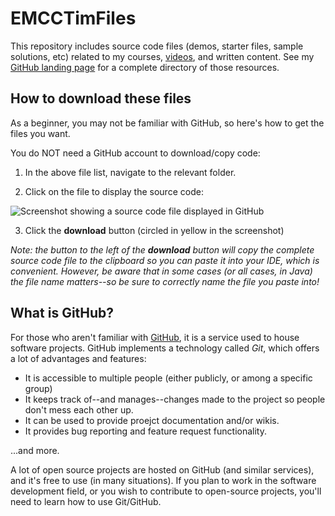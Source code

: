 # EMCCTimFiles
This repository includes source code files (demos, starter files, sample solutions, etc) related to my courses, [videos](https://www.youtube.com/@ProfTimEMCC), and written content. See my [GitHub landing page](https://timmcmichael.github.io/) for a complete directory of those resources.

## How to download these files

As a beginner, you may not be familiar with GitHub, so here's how to get the files you want. 

You do NOT need a GitHub account to download/copy code:

1. In the above file list, navigate to the relevant folder. 

2. Click on the file to display the source code:

![Screenshot showing a source code file displayed in GitHub](https://github.com/timmcmichael/EMCCTimFiles/tree/fb5a618eef4b36f52517dbc3565c400328100456/images)

3. Click the **download** button (circled in yellow in the screenshot)

*Note: the button to the left of the **download** button will copy the complete source code file to the clipboard so you can paste it into your IDE, which is convenient. However, be aware that in some cases (or all cases, in Java) the file name matters--so be sure to correctly name the file you paste into!*

## What is GitHub?
For those who aren't familiar with [GitHub](https://www.github.com), it is a service used to house software projects. GitHub implements a technology called *Git*, which offers a lot of advantages and features:
- It is accessible to multiple people (either publicly, or among a specific group)
- It keeps track of--and manages--changes made to the project so people don't mess each other up.
- It can be used to provide proejct documentation and/or wikis.
- It provides bug reporting and feature request functionality.

...and more.

A lot of open source projects are hosted on GitHub (and similar services), and it's free to use (in many situations). If you plan to work in the software development field, or you wish to contribute to open-source projects, you'll need to learn how to use Git/GitHub.



<!--

GitHub Page: https://timmcmichael.github.io/

YouTube Channel: [@ProfTimEMCC](https://www.youtube.com/@ProfTimEMCC)

These files are also archived on a Google Drive shared folder for the benefit of beginners unfamiliar with GitHub:
* Google Drive: [https://bit.ly/ProfTimEMCCFiles](https://bit.ly/ProfTimEMCCFiles) 
-->


